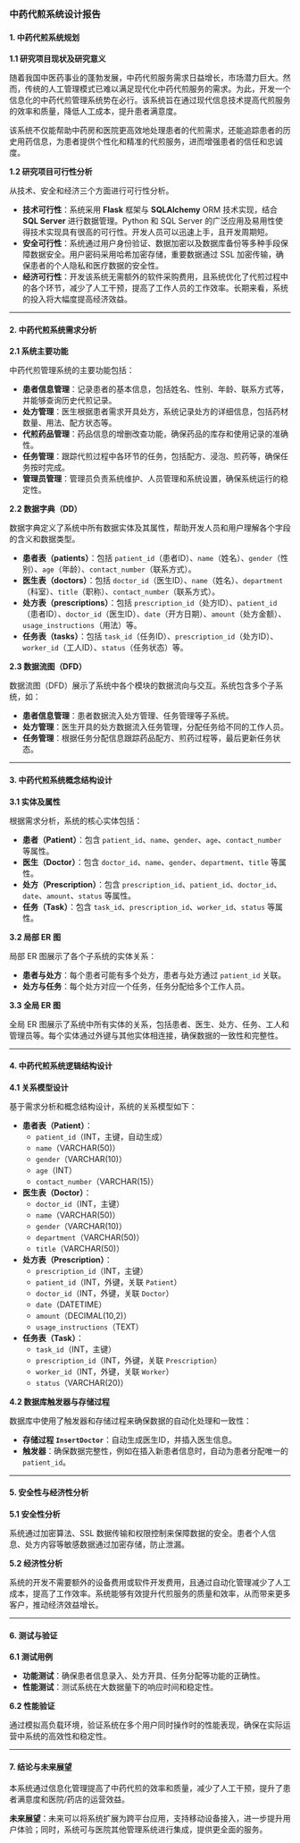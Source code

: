 ### **中药代煎系统设计报告**

#### **1. 中药代煎系统规划**

**1.1 研究项目现状及研究意义**

随着我国中医药事业的蓬勃发展，中药代煎服务需求日益增长，市场潜力巨大。然而，传统的人工管理模式已难以满足现代化中药代煎服务的需求。为此，开发一个信息化的中药代煎管理系统势在必行。该系统旨在通过现代信息技术提高代煎服务的效率和质量，降低人工成本，提升患者满意度。

该系统不仅能帮助中药房和医院更高效地处理患者的代煎需求，还能追踪患者的历史用药信息，为患者提供个性化和精准的代煎服务，进而增强患者的信任和忠诚度。

**1.2 研究项目可行性分析**

从技术、安全和经济三个方面进行可行性分析。

- **技术可行性**：系统采用 **Flask** 框架与 **SQLAlchemy** ORM 技术实现，结合 **SQL Server** 进行数据管理。Python 和 SQL Server 的广泛应用及易用性使得技术实现具有很高的可行性。开发人员可以迅速上手，且开发周期短。
- **安全可行性**：系统通过用户身份验证、数据加密以及数据库备份等多种手段保障数据安全。用户密码采用哈希加密存储，重要数据通过 SSL 加密传输，确保患者的个人隐私和医疗数据的安全性。
- **经济可行性**：开发该系统无需额外的软件采购费用，且系统优化了代煎过程中的各个环节，减少了人工干预，提高了工作人员的工作效率。长期来看，系统的投入将大幅度提高经济效益。

------

#### **2. 中药代煎系统需求分析**

**2.1 系统主要功能**

中药代煎管理系统的主要功能包括：

- **患者信息管理**：记录患者的基本信息，包括姓名、性别、年龄、联系方式等，并能够查询历史代煎记录。
- **处方管理**：医生根据患者需求开具处方，系统记录处方的详细信息，包括药材数量、用法、配方状态等。
- **代煎药品管理**：药品信息的增删改查功能，确保药品的库存和使用记录的准确性。
- **任务管理**：跟踪代煎过程中各环节的任务，包括配方、浸泡、煎药等，确保任务按时完成。
- **管理员管理**：管理员负责系统维护、人员管理和系统设置，确保系统运行的稳定性。

**2.2 数据字典（DD）**

数据字典定义了系统中所有数据实体及其属性，帮助开发人员和用户理解各个字段的含义和数据类型。

- **患者表（patients）**：包括 `patient_id`（患者ID）、`name`（姓名）、`gender`（性别）、`age`（年龄）、`contact_number`（联系方式）。
- **医生表（doctors）**：包括 `doctor_id`（医生ID）、`name`（姓名）、`department`（科室）、`title`（职称）、`contact_number`（联系方式）。
- **处方表（prescriptions）**：包括 `prescription_id`（处方ID）、`patient_id`（患者ID）、`doctor_id`（医生ID）、`date`（开方日期）、`amount`（处方金额）、`usage_instructions`（用法）等。
- **任务表（tasks）**：包括 `task_id`（任务ID）、`prescription_id`（处方ID）、`worker_id`（工人ID）、`status`（任务状态）等。

**2.3 数据流图（DFD）**

数据流图（DFD）展示了系统中各个模块的数据流向与交互。系统包含多个子系统，如：

- **患者信息管理**：患者数据流入处方管理、任务管理等子系统。
- **处方管理**：医生开具的处方数据流入任务管理，分配任务给不同的工作人员。
- **任务管理**：根据任务分配信息跟踪药品配方、煎药过程等，最后更新任务状态。

------

#### **3. 中药代煎系统概念结构设计**

**3.1 实体及属性**

根据需求分析，系统的核心实体包括：

- **患者（Patient）**：包含 `patient_id`、`name`、`gender`、`age`、`contact_number` 等属性。
- **医生（Doctor）**：包含 `doctor_id`、`name`、`gender`、`department`、`title` 等属性。
- **处方（Prescription）**：包含 `prescription_id`、`patient_id`、`doctor_id`、`date`、`amount`、`status` 等属性。
- **任务（Task）**：包含 `task_id`、`prescription_id`、`worker_id`、`status` 等属性。

**3.2 局部 ER 图**

局部 ER 图展示了各个子系统的实体关系：

- **患者与处方**：每个患者可能有多个处方，患者与处方通过 `patient_id` 关联。
- **处方与任务**：每个处方对应一个任务，任务分配给多个工作人员。

**3.3 全局 ER 图**

全局 ER 图展示了系统中所有实体的关系，包括患者、医生、处方、任务、工人和管理员等。每个实体通过外键与其他实体相连接，确保数据的一致性和完整性。

------

#### **4. 中药代煎系统逻辑结构设计**

**4.1 关系模型设计**

基于需求分析和概念结构设计，系统的关系模型如下：

- **患者表（Patient）**：
	- `patient_id`（INT，主键，自动生成）
	- `name`（VARCHAR(50)）
	- `gender`（VARCHAR(10)）
	- `age`（INT）
	- `contact_number`（VARCHAR(15)）
- **医生表（Doctor）**：
	- `doctor_id`（INT，主键）
	- `name`（VARCHAR(50)）
	- `gender`（VARCHAR(10)）
	- `department`（VARCHAR(50)）
	- `title`（VARCHAR(50)）
- **处方表（Prescription）**：
	- `prescription_id`（INT，主键）
	- `patient_id`（INT，外键，关联 `Patient`）
	- `doctor_id`（INT，外键，关联 `Doctor`）
	- `date`（DATETIME）
	- `amount`（DECIMAL(10,2)）
	- `usage_instructions`（TEXT）
- **任务表（Task）**：
	- `task_id`（INT，主键）
	- `prescription_id`（INT，外键，关联 `Prescription`）
	- `worker_id`（INT，外键，关联 `Worker`）
	- `status`（VARCHAR(20)）

**4.2 数据库触发器与存储过程**

数据库中使用了触发器和存储过程来确保数据的自动化处理和一致性：

- **存储过程 `InsertDoctor`**：自动生成医生ID，并插入医生信息。
- **触发器**：确保数据完整性，例如在插入新患者信息时，自动为患者分配唯一的 `patient_id`。

------

#### **5. 安全性与经济性分析**

**5.1 安全性分析**

系统通过加密算法、SSL 数据传输和权限控制来保障数据的安全。患者个人信息、处方内容等敏感数据通过加密存储，防止泄漏。

**5.2 经济性分析**

系统的开发不需要额外的设备费用或软件开发费用，且通过自动化管理减少了人工成本，提高了工作效率。系统能够有效提升代煎服务的质量和效率，从而带来更多客户，推动经济效益增长。

------

#### **6. 测试与验证**

**6.1 测试用例**

- **功能测试**：确保患者信息录入、处方开具、任务分配等功能的正确性。
- **性能测试**：测试系统在大数据量下的响应时间和稳定性。

**6.2 性能验证**

通过模拟高负载环境，验证系统在多个用户同时操作时的性能表现，确保在实际运营中系统的高效性和稳定性。

------

#### **7. 结论与未来展望**

本系统通过信息化管理提高了中药代煎的效率和质量，减少了人工干预，提升了患者满意度和医院/药店的运营效益。

**未来展望**：未来可以将系统扩展为跨平台应用，支持移动设备接入，进一步提升用户体验；同时，系统可与医院其他管理系统进行集成，提供更全面的服务。

